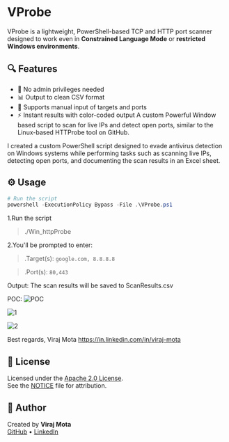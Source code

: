 # VProbe
VProbe is a lightweight, PowerShell-based TCP and HTTP port scanner designed to work even in **Constrained Language Mode** or **restricted Windows environments**.

## 🔍 Features
- 🔐 No admin privileges needed
- 📊 Output to clean CSV format
- 🎯 Supports manual input of targets and ports
- ⚡ Instant results with color-coded output
A custom Powerful Window based script to scan for live IPs and detect open ports, similar to the Linux-based HTTProbe tool on GitHub.

I created a custom PowerShell script designed to evade antivirus detection on Windows systems while performing tasks such as scanning live IPs, detecting open ports, and documenting the scan results in an Excel sheet.

## ⚙️ Usage
```powershell
# Run the script
powershell -ExecutionPolicy Bypass -File .\VProbe.ps1
```
1.Run the script
 >./Win_httpProbe

2.You'll be prompted to enter:
 >.Target(s): `google.com, 8.8.8.8`

 >.Port(s): `80,443`

Output: The scan results will be saved to ScanResults.csv

POC:
![POC](https://github.com/user-attachments/assets/e91be192-c086-4861-bb2e-4119b73bc8f7)

![1](https://github.com/user-attachments/assets/ee5f1e77-bf6b-4c37-8d2c-94ae9e42d384)

![2](https://github.com/user-attachments/assets/2d4abc86-7aa3-49a1-b10b-9ff2467f8a81)

Best regards,
Viraj Mota
https://in.linkedin.com/in/viraj-mota



## 📝 License
Licensed under the [Apache 2.0 License](LICENSE).  
See the [NOTICE](NOTICE) file for attribution.

## 👤 Author
Created by **Viraj Mota**  
[GitHub](https://github.com/VirajRecon) • [LinkedIn](https://linkedin.com/in/virajmota)
